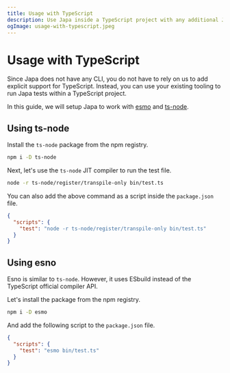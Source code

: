 ```yaml
---
title: Usage with TypeScript
description: Use Japa inside a TypeScript project with any additional Japa specific build tools 
ogImage: usage-with-typescript.jpeg
---
```


# Usage with TypeScript

Since Japa does not have any CLI, you do not have to rely on us to add explicit support for TypeScript. Instead, you can use your existing tooling to run Japa tests within a TypeScript project.

In this guide, we will setup Japa to work with [esmo](https://github.com/antfu/esno) and [ts-node](https://typestrong.org/ts-node/).

## Using ts-node

Install the `ts-node` package from the npm registry.

```sh
npm i -D ts-node
```

Next, let's use the `ts-node` JIT compiler to run the test file.

```sh
node -r ts-node/register/transpile-only bin/test.ts
```

You can also add the above command as a script inside the `package.json` file.

```json
{
  "scripts": {
    "test": "node -r ts-node/register/transpile-only bin/test.ts"
  }
}
```

## Using esno

Esno is similar to `ts-node`. However, it uses ESbuild instead of the TypeScript official compiler API.

Let's install the package from the npm registry.

```sh
npm i -D esmo
```

And add the following script to the `package.json` file.

```json
{
  "scripts": {
    "test": "esmo bin/test.ts"
  }
} 
```
